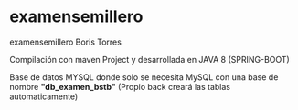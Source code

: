 # examensemillero
examensemillero Boris Torres


Compilación con maven Project y desarrollada en JAVA 8 (SPRING-BOOT)

Base de datos MYSQL donde solo se necesita MySQL con una base de nombre **"db_examen_bstb"** (Propio back creará las tablas automaticamente)
